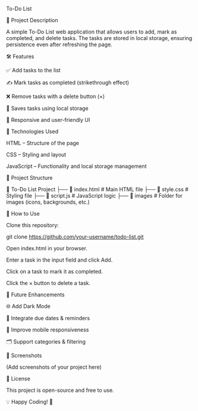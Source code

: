 To-Do List

📌 Project Description

A simple To-Do List web application that allows users to add, mark as completed, and delete tasks. The tasks are stored in local storage, ensuring persistence even after refreshing the page.

🛠️ Features

✅ Add tasks to the list

✍️ Mark tasks as completed (strikethrough effect)

❌ Remove tasks with a delete button (×)

💾 Saves tasks using local storage

🎨 Responsive and user-friendly UI

🚀 Technologies Used

HTML – Structure of the page

CSS – Styling and layout

JavaScript – Functionality and local storage management

📂 Project Structure

📂 To-Do List Project
├── 📄 index.html  # Main HTML file
├── 🎨 style.css   # Styling file
├── 📝 script.js   # JavaScript logic
├── 📂 images      # Folder for images (icons, backgrounds, etc.)

🎯 How to Use

Clone this repository:

git clone https://github.com/your-username/todo-list.git

Open index.html in your browser.

Enter a task in the input field and click Add.

Click on a task to mark it as completed.

Click the × button to delete a task.

📝 Future Enhancements

🌐 Add Dark Mode

📅 Integrate due dates & reminders

📱 Improve mobile responsiveness

🗂️ Support categories & filtering

📸 Screenshots

(Add screenshots of your project here)

📌 License

This project is open-source and free to use.

💡 Happy Coding! 🚀
